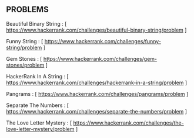 PROBLEMS 
----
Beautiful Binary String : 
[ https://www.hackerrank.com/challenges/beautiful-binary-string/problem ]

Funny String : 
[ https://www.hackerrank.com/challenges/funny-string/problem ]

Gem Stones :
[  https://www.hackerrank.com/challenges/gem-stones/problem ]


HackerRank In A String : 
[ https://www.hackerrank.com/challenges/hackerrank-in-a-string/problem ]

Pangrams :
 [ https://www.hackerrank.com/challenges/pangrams/problem ]

Separate The Numbers : 
[ https://www.hackerrank.com/challenges/separate-the-numbers/problem ]

The Love Letter Mystery : 
[ https://www.hackerrank.com/challenges/the-love-letter-mystery/problem ]

